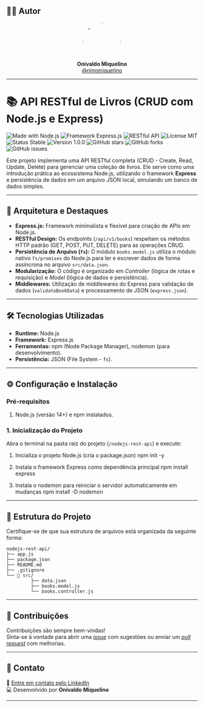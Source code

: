 ## 👨‍💻 Autor

<div align="center">
  <img src="https://avatars.githubusercontent.com/ninomiquelino" width="100" height="100" style="border-radius: 50%">
  <br>
  <strong>Onivaldo Miquelino</strong>
  <br>
  <a href="https://github.com/ninomiquelino">@ninomiquelino</a>
</div>

---

# 📚 API RESTful de Livros (CRUD com Node.js e Express)

![Made with Node.js](https://img.shields.io/badge/Node.js-339933?logo=node.js&logoColor=white)
![Framework Express.js](https://img.shields.io/badge/Express.js-000000?logo=express&logoColor=white)
![RESTful API](https://img.shields.io/badge/API-RESTful-ff6f00)
![License MIT](https://img.shields.io/badge/License-MIT-green)
![Status Stable](https://img.shields.io/badge/Status-Stable-success)
![Version 1.0.0](https://img.shields.io/badge/Version-1.0.0-blue)
![GitHub stars](https://img.shields.io/github/stars/NinoMiquelino/nodejs-rest-api?style=social)
![GitHub forks](https://img.shields.io/github/forks/NinoMiquelino/nodejs-rest-api?style=social)
![GitHub issues](https://img.shields.io/github/issues/NinoMiquelino/nodejs-rest-api)

Este projeto implementa uma API RESTful completa (CRUD - Create, Read, Update, Delete) para gerenciar uma coleção de livros. Ele serve como uma introdução prática ao ecossistema Node.js, utilizando o framework **Express** e persistência de dados em um arquivo JSON local, simulando um banco de dados simples.

---

## 🚀 Arquitetura e Destaques

* **Express.js:** Framework minimalista e flexível para criação de APIs em Node.js.
* **RESTful Design:** Os endpoints (`/api/v1/books`) respeitam os métodos HTTP padrão (GET, POST, PUT, DELETE) para as operações CRUD.
* **Persistência de Arquivo (`fs`):** O módulo `books.model.js` utiliza o módulo nativo `fs/promises` do Node.js para ler e escrever dados de forma assíncrona no arquivo `src/data.json`.
* **Modularização:** O código é organizado em *Controller* (lógica de rotas e requisição) e *Model* (lógica de dados e persistência).
* **Middlewares:** Utilização de middlewares do Express para validação de dados (`validateBookData`) e processamento de JSON (`express.json`).

---

## 🛠️ Tecnologias Utilizadas

* **Runtime:** Node.js
* **Framework:** Express.js
* **Ferramentas:** npm (Node Package Manager), nodemon (para desenvolvimento).
* **Persistência:** JSON (File System - `fs`).

---

## ⚙️ Configuração e Instalação

### Pré-requisitos

1.  Node.js (versão 14+) e npm instalados.

### 1. Inicialização do Projeto

Abra o terminal na pasta raiz do projeto (`/nodejs-rest-api`) e execute:

1. Inicializa o projeto Node.js (cria o package.json)
npm init -y

2. Instala o framework Express como dependência principal
npm install express

3. Instala o nodemon para reiniciar o servidor automaticamente em mudanças
npm install -D nodemon

---

## 🧩 Estrutura do Projeto

Certifique-se de que sua estrutura de arquivos está organizada da seguinte forma:

```
nodejs-rest-api/
├── app.js
├── package.json
├── README.md
├── .gitignore
└── 📁 src/
         ├── data.json          
         ├── books.model.js      
         └── books.controller.js 
```
---

## 🤝 Contribuições
Contribuições são sempre bem-vindas!  
Sinta-se à vontade para abrir uma [*issue*](https://github.com/NinoMiquelino/nodejs-rest-api/issues) com sugestões ou enviar um [*pull request*](https://github.com/NinoMiquelino/nodejs-rest-api/pulls) com melhorias.

---

## 💬 Contato
📧 [Entre em contato pelo LinkedIn](https://www.linkedin.com/in/onivaldomiquelino/)  
💻 Desenvolvido por **Onivaldo Miquelino**

---
